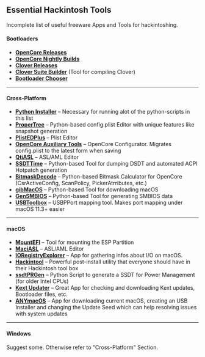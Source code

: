 ## Essential Hackintosh Tools
Incomplete list of useful freeware Apps and Tools for hackintoshing.

#### Bootloaders
- [**OpenCore Releases**](https://github.com/acidanthera/OpenCorePkg/releases)
- [**OpenCore Nightly Builds**](https://dortania.github.io/builds/?product=OpenCorePkg&viewall=true)
- [**Clover Releases**](https://github.com/CloverHackyColor/CloverBootloader/releases)
- [**Clover Suite Builder**](https://www.insanelymac.com/forum/topic/347872-introducing-clover-suite-builder/) (Tool for compiling Clover)
- [**Bootloader Chooser**](https://github.com/jief666/BootloaderChooser)

___
#### Cross-Platform
- [**Python Installer**](https://www.python.org/downloads/) – Necessary for running alot of the python-scripts in this list
- [**ProperTree**](https://github.com/corpnewt/ProperTree) – Python-based config.plist Editor with unique features like snapshot generation
- [**PlistEDPlus**](https://github.com/ic005k/PlistEDPlus) – Plist Editor
- [**OpenCore Auxiliary Tools**](https://github.com/ic005k/QtOpenCoreConfig) – OpenCore Configurator. Migrates config.plist to the latest form when saving
- [**QtiASL**](https://github.com/ic005k/QtiASL) – ASL/AML Editor
- [**SSDTTime**](https://github.com/corpnewt/SSDTTime) – Python-based Tool for dumping DSDT and automated ACPI Hotpatch generation
- [**BitmaskDecode**](https://github.com/corpnewt/BitmaskDecode) – Python-based Bitmask Calculator for OpenCore (CsrActiveConfig, ScanPolicy, PickerAtrributes, etc.)
- [**gibMacOS**](https://github.com/corpnewt/gibMacOS) – Python-based Tool for downloading macOS
- [**GenSMBIOS**](https://github.com/corpnewt/GenSMBIOS) – Python-based Tool for generating SMBIOS data
- [**USBToolbox**](https://github.com/USBToolBox/tool) – USBPPort mapping tool. Makes port mapping under macOS 11.3+ easier

___
#### macOS
- [**MountEFI**](https://github.com/corpnewt/MountEFI) – Tool for mounting the ESP Partition
- [**MaciASL**](https://github.com/acidanthera/MaciASL) – ASL/AML Editor
- [**IORegistryExplorer**](https://github.com/utopia-team/IORegistryExplorer) – App for gathering infos about I/O on macOS.
- [**Hackintool**](https://github.com/headkaze/Hackintool) – Powerful post-install utility that everyone should have in their Hackintosh tool box
- [**ssdtPRGen**](https://github.com/Piker-Alpha/ssdtPRGen.sh) – Python Script to generate a SSDT for Power Management (for older Intel CPUs) 
- [**Kext Updater**](https://www.sl-soft.de/en/kext-updater/) – Great App for checking and downloading Kext updates, Bootloader files, etc.
- [**ANYmacOS**](https://www.sl-soft.de/en/anymacos/) – App for downloading current macOS, creating an USB Installer and changing the Update Seed which can help resolving issues with system updates

___
#### Windows
Suggest some. Otherwise refer to "Cross-Platform" Section.

